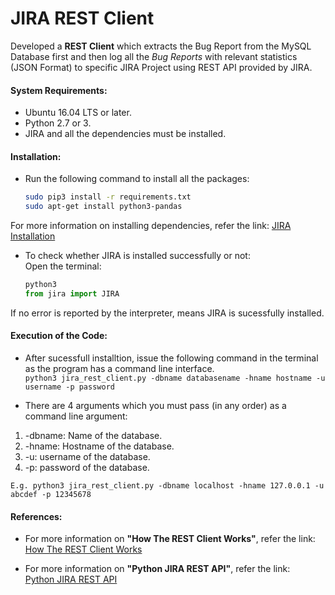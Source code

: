 # JIRA REST Client

Developed a **REST Client** which extracts the Bug Report from the MySQL Database first and then log all the _Bug Reports_ with relevant statistics (JSON Format) to specific JIRA Project using REST API provided by JIRA.  

#### System Requirements:
* Ubuntu 16.04 LTS or later.   
* Python 2.7 or 3.   
* JIRA and all the dependencies must be installed.   

#### Installation:

* Run the following command to install all the packages:  
	```bash
	sudo pip3 install -r requirements.txt
	sudo apt-get install python3-pandas
	```

For more information on installing dependencies, refer the link: [JIRA Installation](https://jira.readthedocs.io/en/master/installation.html)  

* To check whether JIRA is installed successfully or not:  
Open the terminal:  
	``` python
	python3    
	from jira import JIRA
	```
If no error is reported by the interpreter, means JIRA is sucessfully installed.  

#### Execution of the Code:

* After sucessfull installtion, issue the following command in the terminal as the program has a command line interface.  
	``python3 jira_rest_client.py -dbname databasename -hname hostname -u username -p password``  

* There are 4 arguments which you must pass (in any order) as a command line argument:  
1. -dbname: Name of the database.  
2. -hname: Hostname of the database.  
3. -u: username of the database.  
4. -p: password of the database.  

``E.g. python3 jira_rest_client.py -dbname localhost -hname 127.0.0.1 -u abcdef -p 12345678``  

#### References:
* For more information on **"How The REST Client Works"**, refer the link:  
[How The REST Client Works](https://docs.google.com/document/d/1CHUcDlvIS7zXKYXRY1dFw2VWpx4xE4YB63O0jG0dfM8/edit?usp=sharing)  

* For more information on **"Python JIRA REST API"**, refer the link:  
[Python JIRA REST API](https://jira.readthedocs.io/en/master/api.html)  

